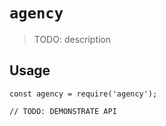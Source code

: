 # `agency`

> TODO: description

## Usage

```
const agency = require('agency');

// TODO: DEMONSTRATE API
```
